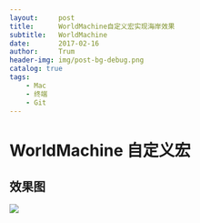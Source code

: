 ```yaml
---
layout:     post
title:      WorldMachine自定义宏实现海岸效果
subtitle:   WorldMachine
date:       2017-02-16
author:     Trum
header-img: img/post-bg-debug.png
catalog: true
tags:
    - Mac
    - 终端
    - Git
---
```



# WorldMachine 自定义宏
## 效果图

![](http://mingchuan.wang/img/WM_SnowMountain/1.png)
